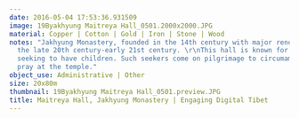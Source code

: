 ```yaml
---
date: 2016-05-04 17:53:36.931509
image: 19Byakhyung Maitreya Hall_0501.2000x2000.JPG
material: Copper | Cotton | Gold | Iron | Stone | Wood
notes: "Jakhyung Monastery, founded in the 14th century with major renovations in
  the late 20th century-early 21st century. \r\nThis hall is known for blessing those
  seeking to have children. Such seekers come on pilgrimage to circumambulate and
  pray at the temple."
object_use: Administrative | Other
size: 20x80m
thumbnail: 19Byakhyung Maitreya Hall_0501.preview.JPG
title: Maitreya Hall, Jakhyung Monastery | Engaging Digital Tibet
---
```


